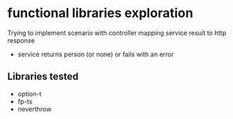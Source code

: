 # functional libraries exploration
Trying to implement scenario with controller mapping service result to http response
- service returns person (or none) or fails with an error

## Libraries tested
- option-t
- fp-ts
- neverthrow
